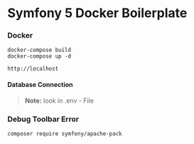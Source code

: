 # Symfony 5 Docker Boilerplate

### Docker
```
docker-compose build
docker-compose up -d
```

``
http://localhost
``

#### Database Connection
> **Note:** look in .env - File

### Debug Toolbar Error
``
composer require symfony/apache-pack
``
